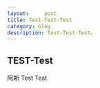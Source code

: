 ```yaml
---
layout:     post
title: Test-Test-Test
category: blog
description: Test-Test-Test。
---
```


## TEST-Test
阿斯
Test
Test

